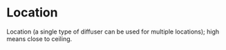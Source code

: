 Location
========

Location  (a single type of diffuser can be used for multiple locations); high means close to ceiling.

